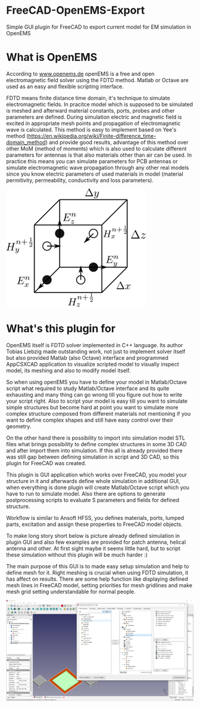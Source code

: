 FreeCAD-OpenEMS-Export
======================
Simple GUI plugin for FreeCAD to export current model for EM simulation in OpenEMS

What is OpenEMS
===============
According to www.openems.de openEMS is a free and open electromagnetic field solver using the FDTD method. Matlab or Octave are used as an easy and flexible scripting interface.

FDTD means finite distance time domain, it's technique to simulate electromagnetic fields. In pracitce model which is supposed to be simulated is meshed and afterward material constants, ports, probes and other parameters are defined. During simulation electric and magnetic field is excited in appropriate mesh points and propagation of electromagnetic wave is calculated.
This method is easy to implement based on Yee's method (https://en.wikipedia.org/wiki/Finite-difference_time-domain_method) and provide good results, advantage of this method over other MoM (method of moments) which is also used to calculate different parameters for antennas is that also materials other than air can be used. In practice this means you can simulate parameters for PCB antennas or simulate electromagnetic wave propagation through any other real models since you know electric parameters of used materials in model (material permitivity, permeability, conductivity and loss parameters).

![yee cell](./documentation_img/yee_cell.png)

What's this plugin for
======================
OpenEMS itself is FDTD solver implemented in C++ language. Its author Tobias Liebzig made outstanding work, not just to implement solver itself but also provided Matlab (also Octave) interface and programmed AppCSXCAD application to visualize scripted model to visually inspect model, its meshing and also to modify model itself.

So when using openEMS you have to define your model in Matlab/Octave script what required to study Matlab/Octave interface and its quite exhausting and many thing can go wrong till you figure out how to write your script right. Also to script your model is easy till you want to simulate simple structures but become hard at point you want to simulate more complex structure composed from different materials not mentioning if you want to define complex shapes and still have easy control over their geometry.

On the other hand there is possibility to import into simulation model STL files what brings possibility to define complex structures in some 3D CAD and after import them into simulation. If this all is already provided there was still gap between defining simulation in script and 3D CAD, so this plugin for FreeCAD was created.

This plugin is GUI application which works over FreeCAD, you model your structure in it and afterwards define whole simulation in additional GUI, when everything is done plugin will create Matlab/Octave script which you have to run to simulate model. Also there are options to generate postprocessing scripts to evaluate S parameters and fields for defined structure.

Workflow is similar to Ansoft HFSS, you defines materials, ports, lumped parts, excitation and assign these properties to FreeCAD model objects.

To make long story short below is picture already defined simulation in plugin GUI and also few examples are provided for patch antenna, helical antenna and other. At first sight maybe it seems little hard, but to script these simulation without this plugin will be much harder :)

The main purpose of this GUI is to made easy setup simulation and help to define mesh for it. Right meshing is crucial when using FDTD simulation, it has affect on results. There are some help function like displaying defined mesh lines in FreeCAD model, setting priorities for mesh gridlines and make mesh grid setting understandable for normal people.

![GUI example 1](./documentation_img/GUI_example_1.png)
